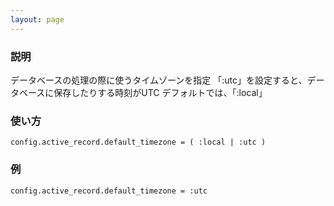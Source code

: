 ```yaml
---
layout: page
---
```

### 説明
データベースの処理の際に使うタイムゾーンを指定
「:utc」を設定すると、データベースに保存したりする時刻がUTC
デフォルトでは、「:local」

### 使い方
    config.active_record.default_timezone = ( :local | :utc )

### 例
    config.active_record.default_timezone = :utc